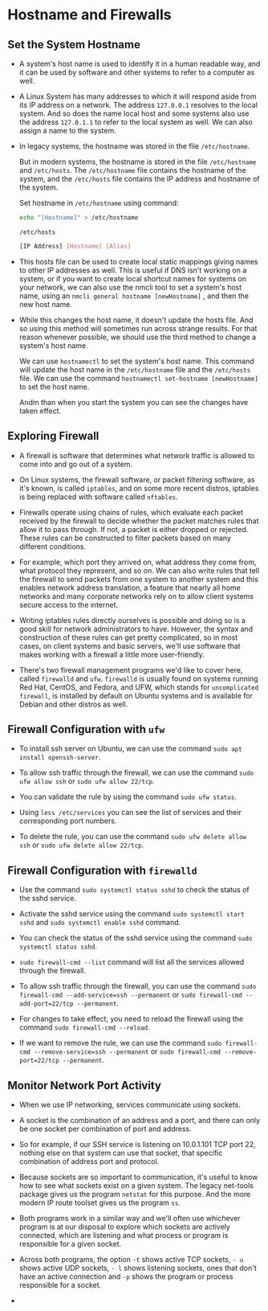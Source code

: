 # Hostname and Firewalls

## Set the System Hostname

- A system's host name is used to identify it in a human readable way, and it can be used by software and other systems to refer to a computer as well.

- A Linux System has many addresses to which it will respond aside from its IP address on a network. The address `127.0.0.1` resolves to the local system. And so does the name local host and some systems also use the address `127.0.1.1` to refer to the local system as well. We can also assign a name to the system.

- In legacy systems, the hostname was stored in the file `/etc/hostname`.

  But in modern systems, the hostname is stored in the file `/etc/hostname` and `/etc/hosts`. The `/etc/hostname` file contains the hostname of the system, and the `/etc/hosts` file contains the IP address and hostname of the system.

  Set hostname in `/etc/hostname` using command:

  ```bash
  echo "[Hostname]" > /etc/hostname
  ```

  `/etc/hosts`

  ```bash
  [IP Address] [Hostname] [Alias]
  ```

- This hosts file can be used to create local static mappings giving names to other IP addresses as well. This is useful if DNS isn't working on a system, or if you want to create local shortcut names for systems on your network, we can also use the nmcli tool to set a system's host name, using an `nmcli general hostname [newHostname]`   , and then the new host name.

- While this changes the host name, it doesn't update the hosts file. And so using this method will sometimes run across strange results. For that reason whenever possible, we should use the third method to change a system's host name.

  We can use `hostnamectl` to set the system's host name. This command will update the host name in the `/etc/hostname` file and the `/etc/hosts` file. We can use the command `hostnamectl set-hostname [newHostname]` to set the host name.

  Andm than when you start the system you can see the changes have taken effect.

## Exploring Firewall

- A firewall is software that determines what network traffic is allowed to come into and go out of a system.

- On Linux systems, the firewall software, or packet filtering software, as it's known, is called `iptables`, and on some more recent distros, iptables is being replaced with software called `nftables`.

- Firewalls operate using chains of rules, which evaluate each packet received by the firewall to decide whether the packet matches rules that allow it to pass through. If not, a packet is either dropped or rejected. These rules can be constructed to filter packets based on many different conditions.

- For example, which port they arrived on, what address they come from, what protocol they represent, and so on. We can also write rules that tell the firewall to send packets from one system to another system and this enables network address translation, a feature that nearly all home networks and many corporate networks rely on to allow client systems secure access to the internet.

- Writing iptables rules directly ourselves is possible and doing so is a good skill for network administrators to have. However, the syntax and construction of these rules can get pretty complicated, so in most cases, on client systems and basic servers, we'll use software that makes working with a firewall a little more user-friendly.

- There's two firewall management programs we'd like to cover here, called `firewalld` and `ufw`. `firewalld` is usually found on systems running Red Hat, CentOS, and Fedora, and UFW, which stands for `uncomplicated firewall`, is installed by default on Ubuntu systems and is available for Debian and other distros as well.

## Firewall Configuration with `ufw`

- To install ssh server on Ubuntu, we can use the command `sudo apt install openssh-server`.

- To allow ssh traffic through the firewall, we can use the command `sudo ufw allow ssh` or `sudo ufw allow 22/tcp`.

- You can validate the rule by using the command `sudo ufw status`.

- Using `less /etc/services` you can see the list of services and their corresponding port numbers.

- To delete the rule, you can use the command `sudo ufw delete allow ssh` or `sudo ufw delete allow 22/tcp`.

## Firewall Configuration with `firewalld`

- Use the command `sudo systemctl status sshd` to check the status of the sshd service.

- Activate the sshd service using the command `sudo systemctl start sshd` and `sudo systemctl enable sshd` command.

- You can check the status of the sshd service using the command `sudo systemctl status sshd`.

- `sudo firewall-cmd --list` command will list all the services allowed through the firewall.

- To allow ssh traffic through the firewall, you can use the command `sudo firewall-cmd --add-service=ssh --permanent` or `sudo firewall-cmd --add-port=22/tcp --permanent`.

- For changes to take effect, you need to reload the firewall using the command `sudo firewall-cmd --reload`.

- If we want to remove the rule, we can use the command `sudo firewall-cmd --remove-service=ssh --permanent` or `sudo firewall-cmd --remove-port=22/tcp --permanent`.

## Monitor Network Port Activity

- When we use IP networking, services communicate using sockets.

- A socket is the combination of an address and a port, and there can only be one socket per combination of port and address.

- So for example, if our SSH service is listening on 10.0.1.101 TCP port 22, nothing else on that system can use that socket, that specific combination of address port and protocol.

- Because sockets are so important to communication, it's useful to know how to see what sockets exist on a given system. The legacy net-tools package gives us the program `netstat` for this purpose. And the more modern IP route toolset gives us the program `ss`.

- Both programs work in a similar way and we'll often use whichever program is at our disposal to explore which sockets are actively connected, which are listening and what process or program is responsible for a given socket.

- Across both programs, the option `-t` shows active TCP sockets, `- u` shows active UDP sockets, `- l` shows listening sockets, ones that don't have an active connection and `-p` shows the program or process responsible for a socket.

- 